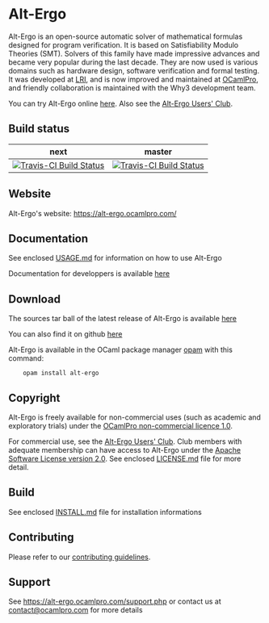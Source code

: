 # Alt-Ergo

Alt-Ergo is an open-source automatic solver of mathematical formulas designed for program verification. It is based on Satisfiability Modulo Theories (SMT). Solvers of this family have made impressive advances and became very popular during the last decade. They are now used is various domains such as hardware design, software verification and formal testing. It was developed at [LRI](https://www.lri.fr/), and is now improved and maintained at [OCamlPro](https://www.ocamlpro.com/), and friendly collaboration is maintained with the Why3 development team.

You can try Alt-Ergo online [here](https://alt-ergo.ocamlpro.com/try.php).
Also see the [Alt-Ergo Users' Club](https://alt-ergo.ocamlpro.com/#club).

## Build status
next | master
------------ | -------------
[![Travis-CI Build Status](https://travis-ci.org/OCamlPro/alt-ergo.svg?branch=next)](https://travis-ci.org/OCamlPro/alt-ergo) | [![Travis-CI Build Status](https://travis-ci.org/OCamlPro/alt-ergo.svg?branch=master)](https://travis-ci.org/OCamlPro/alt-ergo) 

## Website

Alt-Ergo's website: https://alt-ergo.ocamlpro.com/

## Documentation

See enclosed [USAGE.md](USAGE.md) for information on how to use Alt-Ergo

Documentation for developpers is available [here](https://ocamlpro.github.io/alt-ergo/dev/)

## Download

The sources tar ball of the latest release of Alt-Ergo is available [here](https://alt-ergo.ocamlpro.com/download_manager.php?target=alt-ergo-2.3.1.tar.gz)

You can also find it on github [here](https://github.com/OCamlPro/alt-ergo/releases/tag/2.3.1) 

Alt-Ergo is available in the OCaml package manager [opam](https://opam.ocaml.org/) with this command:

```
	opam install alt-ergo
```

## Copyright

Alt-Ergo is freely available for non-commercial uses (such as academic and exploratory trials) under the [OCamlPro non-commercial licence 1.0](licenses/OCamlPro-Non-Commercial-License.txt).

For commercial use, see the [Alt-Ergo Users' Club](https://alt-ergo.ocamlpro.com/#club). Club members with adequate membership can have access to Alt-Ergo under the [Apache Software License version 2.0](licenses/Apache-License-2.0.txt).
See enclosed [LICENSE.md](LICENSE.md) file for more detail.

## Build

See enclosed [INSTALL.md](INSTALL.md) file for installation informations

## Contributing

Please refer to our [contributing guidelines](CONTRIBUTING.md).

## Support

See https://alt-ergo.ocamlpro.com/support.php or contact us at
contact@ocamlpro.com for more details
